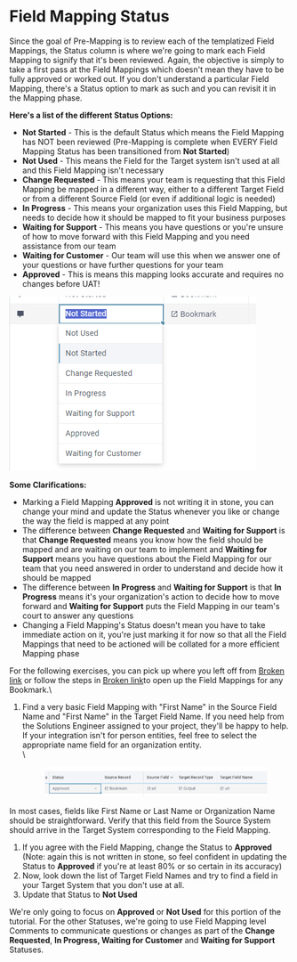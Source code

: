 # Field Mapping Status

Since the goal of Pre-Mapping is to review each of the templatized Field Mappings, the Status column is where we're going to mark each Field Mapping to signify that it's been reviewed. Again, the objective is simply to take a first pass at the Field Mappings which doesn't mean they have to be fully approved or worked out. If you don't understand a particular Field Mapping, there's a Status option to mark as such and you can revisit it in the Mapping phase.

**Here's a list of the different Status Options:**

* **Not Started** - This is the default Status which means the Field Mapping has NOT been reviewed (Pre-Mapping is complete when EVERY Field Mapping Status has been transitioned from **Not Started**)
* **Not Used** - This means the Field for the Target system isn't used at all and this Field Mapping isn't necessary
* **Change Requested** - This means your team is requesting that this Field Mapping be mapped in a different way, either to a different Target Field or from a different Source Field (or even if additional logic is needed)
* **In Progress** - This means your organization uses this Field Mapping, but needs to decide how it should be mapped to fit your business purposes
* **Waiting for Support** - This means you have questions or you're unsure of how to move forward with this Field Mapping and you need assistance from our team
* **Waiting for Customer** - Our team will use this when we answer one of your questions or have further questions for your team
* **Approved** - This is means this mapping looks accurate and requires no changes before UAT!

![](<../../.gitbook/assets/image (18).png>)

**Some Clarifications:**

* Marking a Field Mapping **Approved** is not writing it in stone, you can change your mind and update the Status whenever you like or change the way the field is mapped at any point
* The difference between **Change Requested** and **Waiting for Support** is that **Change Requested** means you know how the field should be mapped and are waiting on our team to implement and **Waiting for Support** means you have questions about the Field Mapping for our team that you need answered in order to understand and decide how it should be mapped
* The difference between **In Progress** and **Waiting for Support** is that **In Progress** means it's your organization's action to decide how to move forward and **Waiting for Support** puts the Field Mapping in our team's court to answer any questions
* Changing a Field Mapping's Status doesn't mean you have to take immediate action on it, you're just marking it for now so that all the Field Mappings that need to be actioned will be collated for a more efficient Mapping phase

For the following exercises, you can pick up where you left off from [Broken link](broken-reference "mention") or follow the steps in [Broken link](broken-reference "mention")to open up the Field Mappings for any Bookmark.\


1.  Find a very basic Field Mapping with "First Name" in the Source Field Name and "First Name" in the Target Field Name. If you need help from the Solutions Engineer assigned to your project, they'll be happy to help. If your integration isn't for person entities, feel free to select the appropriate name field for an organization entity.\
    \


    <figure><img src="../../.gitbook/assets/image (17).png" alt=""><figcaption></figcaption></figure>

In most cases, fields like First Name or Last Name or Organization Name should be straightforward. Verify that this field from the Source System should arrive in the Target System corresponding to the Field Mapping.

1. If you agree with the Field Mapping, change the Status to **Approved** (Note: again this is not written in stone, so feel confident in updating the Status to **Approved** if you're at least 80% or so certain in its accuracy)
2. Now, look down the list of Target Field Names and try to find a field in your Target System that you don't use at all.
3. Update that Status to **Not Used**

We're only going to focus on **Approved** or **Not Used** for this portion of the tutorial. For the other Statuses, we're going to use Field Mapping level Comments to communicate questions or changes as part of the **Change Requested**, **In Progress, Waiting for Customer** and **Waiting for Support** Statuses.
